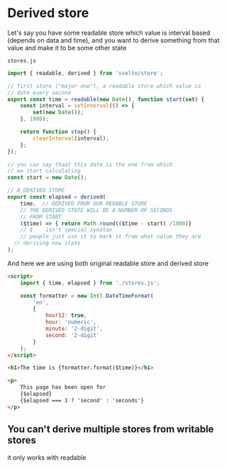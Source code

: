 # Derived store

Let's say you have some readable store which value is interval based (depends on data and time), and you want to derive something from that value and make it to be some other state

`stores.js`

```js
import { readable, derived } from 'svelte/store';

// first store ("major one"), a readable store which value is 
// date every second
export const time = readable(new Date(), function start(set) {
	const interval = setInterval(() => {
		set(new Date());
	}, 1000);

	return function stop() {
		clearInterval(interval);
	};
});

// you can say thaat this date is the one from which
// we start calculating
const start = new Date();

// A DERIVED STORE
export const elapsed = derived(
	time,  // DERIVED FROM OUR REDABLE STORE
	// THE DERIVED STATE WILL BE A NUMBER OF SECONDS
	// FROM START
	($time) => { return Math.round(($time - start) /1000)}
	// $    isn't special synatax
	// people just use it to mark it from what value they are 
  // deriving new state
);
```

And here we  are using both original readable store and derived store

```html
<script>
	import { time, elapsed } from './stores.js';

	const formatter = new Intl.DateTimeFormat(
		'en',
		{
			hour12: true,
			hour: 'numeric',
			minute: '2-digit',
			second: '2-digit'
		}
	);
</script>

<h1>The time is {formatter.format($time)}</h1>

<p>
	This page has been open for
	{$elapsed}
	{$elapsed === 1 ? 'second' : 'seconds'}
</p>

```


## You can't derive multiple stores from writable stores

it only works with readable